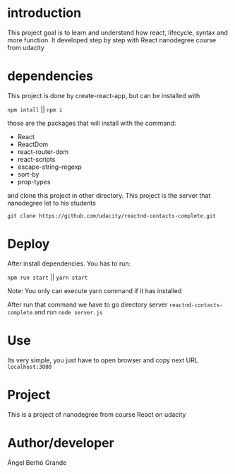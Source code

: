 # introduction

This project goal is to learn and understand how react, lifecycle, syntax and
more function. It developed step by step with React nanodegree course from
udacity

# dependencies

This project is done by create-react-app, but can be installed with

`npm intall` || `npm i`

those are the packages that will install with the command:

- React
- ReactDom
- react-router-dom
- react-scripts
- escape-string-regexp
- sort-by
- prop-types

and clone this project in other directory. This project is the server that
nanodegree let to his students

`git clone https://github.com/udacity/reactnd-contacts-complete.git`


# Deploy

After install dependencies. You has to run:

`npm run start` || `yarn start`

Note: You only can execute yarn command if it has installed

After run that command we have to go directory server `reactnd-contacts-complete` and run `node server.js`


# Use

Its very simple, you just have to open browser and copy next URL `localhost:3000`

# Project

This is a project of nanodegree from course React on udacity

# Author/developer

Ángel Berhó Grande

